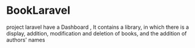 # BookLaravel
project laravel have a Dashboard , It contains a library, in which there is a display, addition, modification and deletion of books, and the addition of authors' names
